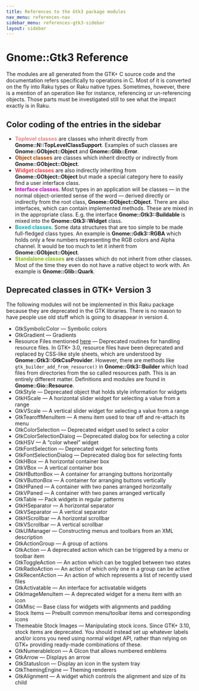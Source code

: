 ```yaml
---
title: References to the Gtk3 package modules
nav_menu: references-nav
sidebar_menu: references-gtk3-sidebar
layout: sidebar
---
```

# Gnome::Gtk3 Reference

The modules are all generated from the GTK+ C source code and the documentation refers specifically to operations in C. Most of it is converted on the fly into Raku types or Raku native types. Sometimes, however, there is a mention of an operation like for instance, referencing or un-referencing objects. Those parts must be investigated still to see what the impact exactly is in Raku.

## Color coding of the entries in the sidebar
* <strong style="color:#e58080;">Toplevel classes</strong> are classes who inherit directly from **Gnome::N::TopLevelClassSupport**. Examples of such classes are **Gnome::GObject::Object** and **Gnome::Glib::Error**.
* <strong style="color:#a04500;">Object classes</strong> are classes which inherit directly or indirectly from **Gnome::GObject::Object**.
* <strong style="color:#f54045;">Widget classes</strong> are also indirectly inheriting from **Gnome::GObject::Object** but made a special category here to easily find a user interface class.
* <strong style="color:#bf00bf;">Interface classes</strong>. Most types in an application will be classes — in the normal object-oriented sense of the word — derived directly or indirectly from the root class, **Gnome::GObject::Object**. There are also interfaces, which can contain implemented methods. These are mixed in in the appropriate class. E.g. the interface **Gnome::Gtk3::Buildable** is mixed into the **Gnome::Gtk3::Widget** class. <!--Interfaces can thus be described as mixins.-->
* <strong style="color:#00afaf;">Boxed classes</strong>. Some data structures that are too simple to be made full-fledged class types. <!-- (with all the overhead incurred) may still need to be registered with the type system. --> An example is **Gnome::Gdk3::RGBA** which holds only a few numbers representing the RGB colors and Alpha channel. It would be too much to let it inherit from **Gnome::GObject::Object**. <!--For example, we might have a class to which we want to add a background-color property, whose values should be instances of a structure that looks like struct color { int r, g, b; }. To avoid having to subclass GObject, we can create a boxed type to represent this structure, and provide functions for copying and freeing. GObject ships with a handful of boxed types wrapping simple GLib data types. Another use for boxed types is as a way to wrap foreign objects in a tagged container that the type system can identify and will know how to copy and free.-->
* <strong style="color:#80bf00;">Standalone classes</strong> are classes which do not inherit from other classes. Most of the time they even do not have a native object to work with. An example is **Gnome::Glib::Quark**.

<!--
The documentation icons are
* 📔 There is no documentation. Older modules were made by hand and did not have documentation. Now, with the help of a Raku program C-source files are skimmed to get the subroutines and types along with their documentation. The entry will not be active.
* 🕮 Documentation generated. Documentation is only generated. Needs a rewrite to change c-code examples etc. Also subroutines are commented out when there are unsupported (for now) dependencies or that subroutines do not have any use in the Raku environment.
* 📖 Documentation rewritten. This means that the documentation is reread and changed to show a more Raku attitude.
* 🗸 Documentation has examples. There are examples in the documentation added.

The test icons are
* 🗒 No tests for this module.
* 🗇 Module parses ok (module load). This means that the `use module-name;` statement as well as the `.new()` call, succeeds.
* 🗊 Module subs and methods are tested.
* 🗲 Signals are tested when available, otherwise it is skipped.
* ⌺ Styling is tested when available, otherwise it is skipped.
* 🗸 All that is available is tested.
-->

## Deprecated classes in GTK+ Version 3

The following modules will not be implemented in this Raku package because they are deprecated in the GTK libraries. There is no reason to have people use old stuff which is going to disappear in version 4.

* GtkSymbolicColor — Symbolic colors
* GtkGradient — Gradients
* Resource Files mentioned [here](https://developer.gnome.org/gtk3/stable/gtk3-Resource-Files.html) — Deprecated routines for handling resource files. In GTK+ 3.0, resource files have been deprecated and replaced by CSS-like style sheets, which are understood by **Gnome::Gtk3::GtkCssProvider**. However, there are methods like `gtk_builder_add_from_resource()` in **Gnome::Gtk3::Builder** which load files from directories from the so called resources path. This is an entirely different matter. Definitions and modules are found in **Gnome::Gio::Resource**.
* GtkStyle — Deprecated object that holds style information for widgets
* GtkHScale — A horizontal slider widget for selecting a value from a range
* GtkVScale — A vertical slider widget for selecting a value from a range
* GtkTearoffMenuItem — A menu item used to tear off and re-attach its menu
* GtkColorSelection — Deprecated widget used to select a color
* GtkColorSelectionDialog — Deprecated dialog box for selecting a color
* GtkHSV — A “color wheel” widget
* GtkFontSelection — Deprecated widget for selecting fonts
* GtkFontSelectionDialog — Deprecated dialog box for selecting fonts
* GtkHBox — A horizontal container box
* GtkVBox — A vertical container box
* GtkHButtonBox — A container for arranging buttons horizontally
* GtkVButtonBox — A container for arranging buttons vertically
* GtkHPaned — A container with two panes arranged horizontally
* GtkVPaned — A container with two panes arranged vertically
* GtkTable — Pack widgets in regular patterns
* GtkHSeparator — A horizontal separator
* GtkVSeparator — A vertical separator
* GtkHScrollbar — A horizontal scrollbar
* GtkVScrollbar — A vertical scrollbar
* GtkUIManager — Constructing menus and toolbars from an XML description
* GtkActionGroup — A group of actions
* GtkAction — A deprecated action which can be triggered by a menu or toolbar item
* GtkToggleAction — An action which can be toggled between two states
* GtkRadioAction — An action of which only one in a group can be active
* GtkRecentAction — An action of which represents a list of recently used files
* GtkActivatable — An interface for activatable widgets
* GtkImageMenuItem — A deprecated widget for a menu item with an icon
* GtkMisc — Base class for widgets with alignments and padding
* Stock Items — Prebuilt common menu/toolbar items and corresponding icons
* Themeable Stock Images — Manipulating stock icons. Since GTK+ 3.10, stock items are deprecated. You should instead set up whatever labels and/or icons you need using normal widget API, rather than relying on GTK+ providing ready-made combinations of these.
* GtkNumerableIcon — A GIcon that allows numbered emblems
* GtkArrow — Displays an arrow
* GtkStatusIcon — Display an icon in the system tray
* GtkThemingEngine — Theming renderers
* GtkAlignment — A widget which controls the alignment and size of its child
